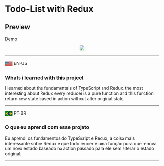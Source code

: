 # Todo-List with Redux


## Preview

[Demo](https://typedtodo-list-redux.netlify.com/)

<div align="center">
     <img src="./assets/preview.gif">
</div>

---
<div>
    <img src="./assets/estados-unidos-da-america.svg" width="24" align="center"> 
    EN-US
</div>

### Whats i learned with this project

I learned about the fundamentals of TypeScript and Redux, the most interesting about Redux every reducer is a pure function and this function return new state based in action without alter original state.

---

<div>
    <img src="./assets/brasil.svg" width="24" align="center"> 
    PT-BR
</div>

### O que eu aprendi com esse projeto

Eu aprendi os fundamentos do TypeScript e Redux, a coisa mais interessante sobre Redux é que todo reucer é uma função pura que renova um novo estado baseado na action passado para ele sem alterar o estado original.

---

